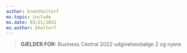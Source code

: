 ```yaml
---
author: brentholtorf
ms.topic: include
ms.date: 03/21/2022
ms.author: bholtorf
---
```

> **GÆLDER FOR:** Business Central 2022 udgivelsesbølge 2 og nyere